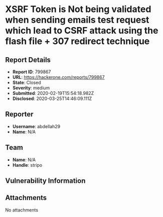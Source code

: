 # XSRF Token is Not being validated when sending emails test request which lead to CSRF attack using the flash file + 307 redirect technique

## Report Details
- **Report ID**: 799867
- **URL**: https://hackerone.com/reports/799867
- **State**: Closed
- **Severity**: medium
- **Submitted**: 2020-02-19T15:54:18.982Z
- **Disclosed**: 2020-03-25T14:46:09.111Z

## Reporter
- **Username**: abdellah29
- **Name**: N/A

## Team
- **Name**: N/A
- **Handle**: stripo

## Vulnerability Information


## Attachments
No attachments
